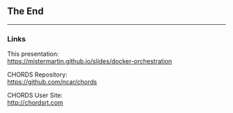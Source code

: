## The End
----
### Links

This presentation:  
https://mistermartin.github.io/slides/docker-orchestration

CHORDS Repository:  
https://github.com/ncar/chords

CHORDS User Site:  
http://chordsrt.com
